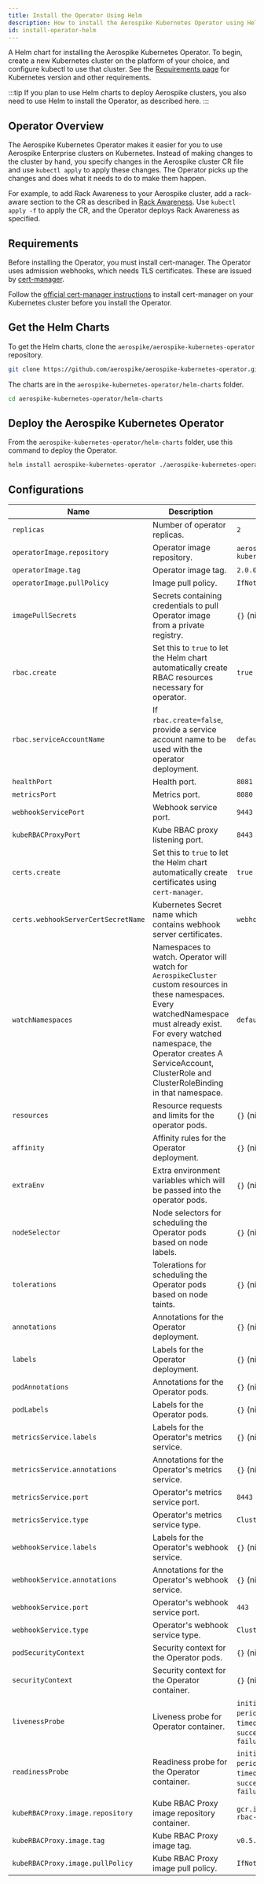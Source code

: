 ```yaml
---
title: Install the Operator Using Helm
description: How to install the Aerospike Kubernetes Operator using Helm
id: install-operator-helm
---
```



A Helm chart for installing the Aerospike Kubernetes Operator. To begin, create a new Kubernetes cluster on the platform of your choice, and configure kubectl to use that cluster. See the [Requirements page](System-Requirements.md) for Kubernetes version and other requirements.

:::tip
If you plan to use Helm charts to deploy Aerospike clusters, you also need to use Helm to install the Operator, as described here.
:::

## Operator Overview

The Aerospike Kubernetes Operator makes it easier for you to use Aerospike Enterprise clusters on Kubernetes. Instead of making changes to the cluster by hand, you specify changes in the Aerospike cluster CR file and use `kubectl apply` to apply these changes. The Operator picks up the changes and does what it needs to do to make them happen.

For example, to add Rack Awareness to your Aerospike cluster, add a rack-aware section to the CR as described in [Rack Awareness](Rack-Awareness.md). Use `kubectl apply -f` to apply the CR, and the Operator deploys Rack Awareness as specified.

## Requirements

Before installing the Operator, you must install cert-manager. The Operator uses admission webhooks, which needs TLS certificates. These are issued by [cert-manager](https://cert-manager.io/docs/).

Follow the [official cert-manager instructions](https://cert-manager.io/docs/installation/kubernetes/) to install cert-manager on your Kubernetes cluster before you install the Operator.

## Get the Helm Charts

To get the Helm charts, clone the `aerospike/aerospike-kubernetes-operator` repository.

```sh
git clone https://github.com/aerospike/aerospike-kubernetes-operator.git
```

The charts are in the `aerospike-kubernetes-operator/helm-charts` folder.

```sh
cd aerospike-kubernetes-operator/helm-charts
```

## Deploy the Aerospike Kubernetes Operator

From the `aerospike-kubernetes-operator/helm-charts` folder, use this command to deploy the Operator.

```sh
helm install aerospike-kubernetes-operator ./aerospike-kubernetes-operator --set replicas=3
```

## Configurations

| Name       | Description | Default   |
| ---------- | ----------- | --------- |
| `replicas` | Number of operator replicas. | `2` |
| `operatorImage.repository` | Operator image repository. | `aerospike/aerospike-kubernetes-operator` |
| `operatorImage.tag` | Operator image tag. | `2.0.0` |
| `operatorImage.pullPolicy` | Image pull policy. | `IfNotPresent` |
| `imagePullSecrets` | Secrets containing credentials to pull Operator image from a private registry. | `{}` (nil) |
| `rbac.create` | Set this to `true` to let the Helm chart automatically create RBAC resources necessary for operator. | `true` |
| `rbac.serviceAccountName` | If `rbac.create=false`, provide a service account name to be used with the operator deployment. | `default` |
| `healthPort` | Health port. | `8081` |
| `metricsPort` | Metrics port. | `8080` |
| `webhookServicePort` | Webhook service port. | `9443` |
| `kubeRBACProxyPort` | Kube RBAC proxy listening port. | `8443` |
| `certs.create` | Set this to `true` to let the Helm chart automatically create certificates using `cert-manager`. | `true` |
| `certs.webhookServerCertSecretName` | Kubernetes Secret name which contains webhook server certificates. | `webhook-server-cert`|
| `watchNamespaces` | Namespaces to watch. Operator will watch for `AerospikeCluster` custom resources in these namespaces. Every watchedNamespace must already exist. For every watched namespace, the Operator creates A ServiceAccount, ClusterRole and ClusterRoleBinding in that namespace. | `default` |
| `resources` | Resource requests and limits for the operator pods. | `{}` (nil) |
| `affinity` | Affinity rules for the Operator deployment. | `{}` (nil) |
| `extraEnv` | Extra environment variables which will be passed into the operator pods. | `{}` (nil) |
| `nodeSelector` | Node selectors for scheduling the Operator pods based on node labels. | `{}` (nil) |
| `tolerations` | Tolerations for scheduling the Operator pods based on node taints. | `{}` (nil) |
| `annotations` | Annotations for the Operator deployment. | `{}` (nil) |
| `labels` | Labels for the Operator deployment. | `{}` (nil) |
| `podAnnotations` | Annotations for the Operator pods. | `{}` (nil) |
| `podLabels` | Labels for the Operator pods. | `{}` (nil) |
| `metricsService.labels` | Labels for the Operator's metrics service. | `{}` (nil) |
| `metricsService.annotations` | Annotations for the Operator's metrics service. | `{}` (nil) |
| `metricsService.port` | Operator's metrics service port. | `8443` |
| `metricsService.type` | Operator's metrics service type. | `ClusterIP` |
| `webhookService.labels` | Labels for the Operator's webhook service. | `{}` (nil) |
| `webhookService.annotations` | Annotations for the Operator's webhook service. | `{}` (nil) |
| `webhookService.port` | Operator's webhook service port. | `443` |
| `webhookService.type` | Operator's webhook service type. | `ClusterIP` |
| `podSecurityContext` | Security context for the Operator pods. | `{}` (nil) |
| `securityContext` | Security context for the Operator container. | `{}` (nil) |
| `livenessProbe` | Liveness probe for Operator container. | `initialDelaySeconds: 15`, `periodSeconds: 20`, `timeoutSeconds: 1`, `successThreshold: 1`, `failureThreshold: 3` |
| `readinessProbe` | Readiness probe for the Operator container. | `initialDelaySeconds: 5`, `periodSeconds: 10`, `timeoutSeconds: 1`, `successThreshold: 1`, `failureThreshold: 3` |
| `kubeRBACProxy.image.repository` | Kube RBAC Proxy image repository container. | `gcr.io/kubebuilder/kube-rbac-proxy` |
| `kubeRBACProxy.image.tag` | Kube RBAC Proxy image tag. | `v0.5.0` |
| `kubeRBACProxy.image.pullPolicy` | Kube RBAC Proxy image pull policy. | `IfNotPresent` |
